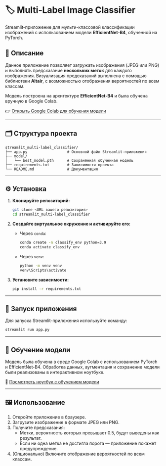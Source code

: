 # 🏷️ Multi‑Label Image Classifier

Streamlit-приложение для мульти-классовой классификации изображений с использованием модели **EfficientNet‑B4**, обученной на PyTorch.

## 📌 Описание

Данное приложение позволяет загружать изображения (JPEG или PNG) и выполнять предсказание **нескольких меток** для каждого изображения. Визуализация предсказаний выполнена с помощью библиотеки **Altair**, с возможностью отображения вероятностей по всем классам.

Модель построена на архитектуре **EfficientNet-B4** и была обучена вручную в Google Colab.

👉 [Открыть Google Colab для обучения модели](https://colab.research.google.com/drive/1ZUZtmMB8S-BT3ZPA6RyxedFZ0F1dSudJ#scrollTo=a7aa6bce)

---

## 🗂️ Структура проекта

```
streamlit_multi-label_classifier/
├── app.py                  # Основной файл Streamlit-приложения
├── model/
│   └── best_model.pth      # Сохранённая обученная модель
├── requirements.txt        # Зависимости проекта
└── README.md               # Документация
```

---

## ⚙️ Установка

1. **Клонируйте репозиторий:**
   ```bash
   git clone <URL вашего репозитория>
   cd streamlit_multi-label_classifier
   ```

2. **Создайте виртуальное окружение и активируйте его:**

   - Через `conda`:
     ```bash
     conda create -n classify_env python=3.9
     conda activate classify_env
     ```
   - Через `venv`:
     ```bash
     python -m venv venv
     venv\Scripts\activate
     ```

3. **Установите зависимости:**
   ```bash
   pip install -r requirements.txt
   ```

---

## 🚀 Запуск приложения

Для запуска Streamlit-приложения используйте команду:
```bash
streamlit run app.py
```

---

## 🧠 Обучение модели

Модель была обучена в среде Google Colab с использованием PyTorch и EfficientNet-B4. Обработка данных, аугментация и сохранение модели были реализованы в интерактивном ноутбуке.

📎 [Посмотреть ноутбук с обучением модели](https://colab.research.google.com/drive/1ZUZtmMB8S-BT3ZPA6RyxedFZ0F1dSudJ#scrollTo=a7aa6bce)

---

## 🖼️ Использование

1. Откройте приложение в браузере.
2. Загрузите изображение в формате JPEG или PNG.
3. Получите предсказания:
   - Метки, вероятность которых превышает 0.5, будут выведены как результат.
   - Если ни одна метка не достигла порога — приложение покажет предупреждение.
4. (Опционально) Включите отображение вероятностей по всем классам.
